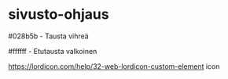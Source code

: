 # sivusto-ohjaus

#028b5b - Tausta vihreä

#ffffff - Etutausta valkoinen

https://lordicon.com/help/32-web-lordicon-custom-element
icon

